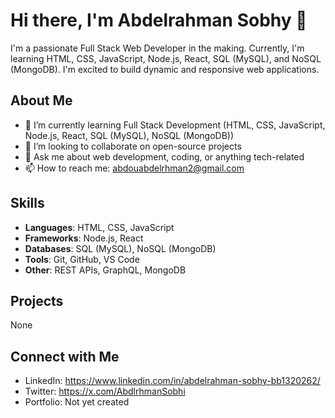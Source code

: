 # Hi there, I'm Abdelrahman Sobhy 👋

I'm a passionate Full Stack Web Developer in the making. Currently, I'm learning HTML, CSS, JavaScript, Node.js, React, SQL (MySQL), and NoSQL (MongoDB). I'm excited to build dynamic and responsive web applications.

## About Me

- 🌱 I’m currently learning Full Stack Development (HTML, CSS, JavaScript, Node.js, React, SQL (MySQL), NoSQL (MongoDB))
- 👯 I’m looking to collaborate on open-source projects
- 💬 Ask me about web development, coding, or anything tech-related
- 📫 How to reach me: abdouabdelrhman2@gmail.com

## Skills

- **Languages**: HTML, CSS, JavaScript
- **Frameworks**: Node.js, React
- **Databases**: SQL (MySQL), NoSQL (MongoDB)
- **Tools**: Git, GitHub, VS Code
- **Other**: REST APIs, GraphQL, MongoDB

## Projects

None

## Connect with Me

- LinkedIn: https://www.linkedin.com/in/abdelrahman-sobhy-bb1320262/
- Twitter: https://x.com/AbdlrhmanSobhi
- Portfolio: Not yet created
